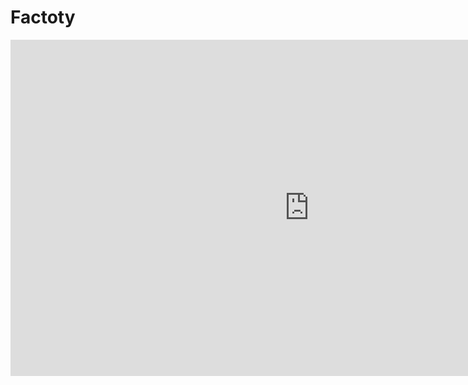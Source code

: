 # Factoty

<iframe width="956" height="538" src="https://youtu.be/1M4PVgdbahk" frameborder="0" allow="accelerometer; autoplay; encrypted-media; gyroscope; picture-in-picture" allowfullscreen></iframe>
